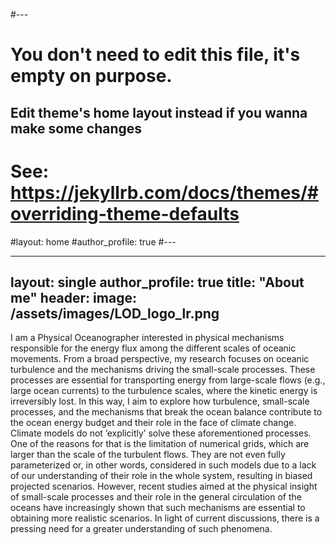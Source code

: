 #---
# You don't need to edit this file, it's empty on purpose.
## Edit theme's home layout instead if you wanna make some changes
# See: https://jekyllrb.com/docs/themes/#overriding-theme-defaults
#layout: home
#author_profile: true
#---

---
layout: single
author_profile: true
title: "About me"
header:
  image: /assets/images/LOD_logo_lr.png
---

I am a Physical Oceanographer interested in physical mechanisms responsible for the energy flux among the different scales of oceanic movements. From a broad perspective, my research focuses on oceanic turbulence and the mechanisms driving the small-scale processes. These processes are essential for transporting energy from large-scale flows (e.g., large ocean currents) to the turbulence scales, where the kinetic energy is irreversibly lost. In this way, I aim to explore how turbulence, small-scale processes, and the mechanisms that break the ocean balance contribute to the ocean energy budget and their role in the face of climate change. Climate models do not ’explicitly’ solve these aforementioned processes. One of the reasons for that is the limitation of numerical grids, which are larger than the scale of the turbulent flows. They are not even fully parameterized or, in other words, considered in such models due to a lack of our understanding of their role in the whole system, resulting in biased projected scenarios. However, recent studies aimed at the physical insight of small-scale processes and their role in the general circulation of the oceans have increasingly shown that such mechanisms are essential to obtaining more realistic scenarios. In light of current discussions, there is a pressing need for a greater understanding of such phenomena.
<!-- I'm an ocean scientist at [Universidade  de São Paulo](https://www5.usp.br) (USP), in Brazil, broadly interested in small-scale physical processes in the ocean and their role in Earth's Climate System.

<!-- With financial support from [FAPESP](https://fapesp.br/en), [Instituto Serrapilheira](https://serrapilheira.org/en/) and [Pró-Reitoria de Pesquisa](https://sites.usp.br/prp/), I'm bulding the Multiscale Ocean & Climate Physics Research Group (f-lab) at USP. -->

<!--Originally from São Paulo and a graduate of USP, I earned in 2018 a Ph.D. in Physical Oceanography from [Scripps Institution of Oceanography](https://scripps.ucsd.edu), University of California San Diego. Prior to returning to USP as faculty, in 2023, I did a postdoc at [Woods Hole Oceanographic Institution](https://www.whoi.edu) (2018-2020) and spent 2.5 years as faculty at [University of Connecticut](https://www.uconn.edu) (2020-2023).

### Opportunities

I'm always looking for motivated people to work with. Please, email me if you'd like to join my group or collaborate on a project.

I'm actively recruiting **doctoral students** with strong background in physics, math and programming. No previous experience with Oceanography or Geophysical Fluid Dynamics required. Email me if interested.

<!-- ### Useful reading 

#### Short pieces
- [Waiting for the motivation fairy](https://www.nature.com/articles/nj7341-127a), *Nature*
- [Elements of style](https://www.nature.com/articles/nphys724),  *Nature Physics*

#### Long pieces
- [Is email making professors stupid?](https://www.chronicle.com/article/is-email-making-professors-stupid/), Cal Newport, *The Chronicle of Higher Education*
- [The question we've stopped asking about teen-agers and social media](https://www.newyorker.com/culture/office-space/the-question-weve-stopped-asking-about-teen-agers-and-social-media), Cal Newport, *The New Yorker*

#### Advisory

